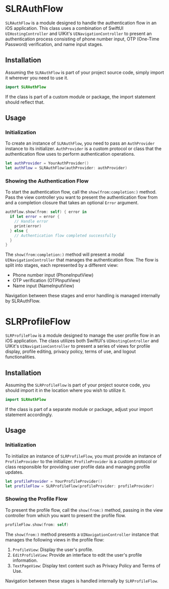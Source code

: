 # SLRAuthFlow

`SLRAuthFlow` is a module designed to handle the authentication flow in an iOS application. This class uses a combination of SwiftUI `UIHostingController` and UIKit's `UINavigationController` to present an authentication process consisting of phone number input, OTP (One-Time Password) verification, and name input stages.

## Installation

Assuming the `SLRAuthFlow` is part of your project source code, simply import it wherever you need to use it.

```swift
import SLRAuthFlow
```
If the class is part of a custom module or package, the import statement should reflect that.


## Usage

### Initialization
To create an instance of `SLRAuthFlow`, you need to pass an `AuthProvider` instance to its initializer. `AuthProvider` is a custom protocol or class that the authentication flow uses to perform authentication operations.

```swift
let authProvider = YourAuthProvider()
let authFlow = SLRAuthFlow(authProvider: authProvider)
```

### Showing the Authentication Flow
To start the authentication flow, call the `show(from:completion:)` method. Pass the view controller you want to present the authentication flow from and a completion closure that takes an optional `Error` argument.

```swift
authFlow.show(from: self) { error in
  if let error = error {
    // Handle error
    print(error)
  } else {
    // Authentication flow completed successfully
  }
}
```

The `show(from:completion:)` method will present a modal `UINavigationController` that manages the authentication flow. The flow is split into stages, each represented by a different view:

* Phone number input (PhoneInputView)
* OTP verification (OTPInputView)
* Name input (NameInputView)

Navigation between these stages and error handling is managed internally by SLRAuthFlow.

# SLRProfileFlow

`SLRProfileFlow` is a module designed to manage the user profile flow in an iOS application. The class utilizes both SwiftUI's `UIHostingController` and UIKit's `UINavigationController` to present a series of views for profile display, profile editing, privacy policy, terms of use, and logout functionalities.


## Installation

Assuming the `SLRProfileFlow` is part of your project source code, you should import it in the location where you wish to utilize it.

```swift
import SLRAuthFlow
```

If the class is part of a separate module or package, adjust your import statement accordingly.

## Usage

### Initialization

To initialize an instance of `SLRProfileFlow`, you must provide an instance of `ProfileProvider` to the initializer. `ProfileProvider` is a custom protocol or class responsible for providing user profile data and managing profile updates.

```swift
let profileProvider = YourProfileProvider()
let profileFlow = SLRProfileFlow(profileProvider: profileProvider)
```

### Showing the Profile Flow

To present the profile flow, call the `show(from:)` method, passing in the view controller from which you want to present the profile flow.

```swift
profileFlow.show(from: self)
```

The `show(from:)` method presents a `UINavigationController` instance that manages the following views in the profile flow:

1. `ProfileView`: Display the user's profile.
2. `EditProfileView`: Provide an interface to edit the user's profile information.
3. `TextPageView`: Display text content such as Privacy Policy and Terms of Use.

Navigation between these stages is handled internally by `SLRProfileFlow`.

